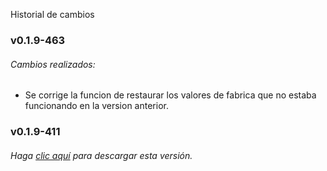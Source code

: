  Historial de cambios
### v0.1.9-463
###### Cambios realizados:
* Se corrige la funcion de restaurar los valores de fabrica que no estaba funcionando en la version anterior. 

### v0.1.9-411


###### Haga [clic aquí](https://github.com/surixArg/doorbell/tree/main/v0.1.9-463) para descargar esta versión.


